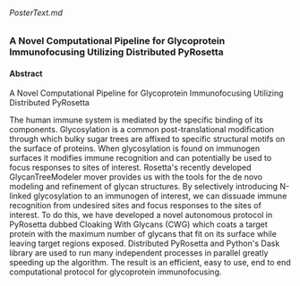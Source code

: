###### PosterText.md

### A Novel Computational Pipeline for Glycoprotein Immunofocusing Utilizing Distributed PyRosetta

#### Abstract

A Novel Computational Pipeline for Glycoprotein Immunofocusing Utilizing Distributed PyRosetta

The human immune system is mediated by the specific binding of its components. Glycosylation is a common post-translational modification through which bulky sugar trees are affixed to specific structural motifs on the surface of proteins. When glycosylation is found on immunogen surfaces it modifies immune recognition and can potentially be used to focus responses to sites of interest. Rosetta's recently developed GlycanTreeModeler mover provides us with the tools for the de novo modeling and refinement of glycan structures. By selectively introducing N-linked glycosylation to an immunogen of interest, we can dissuade immune recognition from undesired sites and focus responses to the sites of interest. To do this, we have developed a novel autonomous protocol in PyRosetta dubbed Cloaking With Glycans (CWG) which coats a target protein with the maximum number of glycans that fit on its surface while leaving target regions exposed. Distributed PyRosetta and Python's Dask library are used to run many independent processes in parallel greatly speeding up the algorithm. The result is an efficient, easy to use, end to end computational protocol for glycoprotein immunofocusing.

